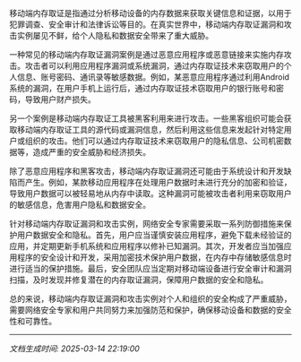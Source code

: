 移动端内存取证是指通过分析移动设备的内存数据来获取关键信息和证据，以用于犯罪调查、安全审计和法律诉讼等目的。在真实世界中，移动端内存取证漏洞和攻击实例屡见不鲜，给个人隐私和数据安全带来了重大威胁。

一种常见的移动端内存取证漏洞案例是通过恶意应用程序或恶意链接来实施内存攻击。攻击者可以利用应用程序漏洞或系统漏洞，通过内存取证技术来窃取用户的个人信息、账号密码、通讯录等敏感数据。例如，某恶意应用程序通过利用Android系统的漏洞，在用户手机上运行后，通过内存取证技术窃取用户的银行账号和密码，导致用户财产损失。

另一个案例是移动端内存取证工具被黑客利用来进行攻击。一些黑客组织可能会获取移动端内存取证工具的源代码或漏洞信息，然后利用这些信息来发起针对特定用户或组织的攻击。他们可以通过内存取证技术来窃取用户的隐私信息、公司机密数据等，造成严重的安全威胁和经济损失。

除了恶意应用程序和黑客攻击，移动端内存取证漏洞还可能由于系统设计和开发缺陷而产生。例如，某款移动应用程序在处理用户数据时未进行充分的加密和验证，导致用户数据可以被轻易地从内存中读取。这种漏洞可能被攻击者利用来窃取用户的敏感信息，危害用户隐私和数据安全。

针对移动端内存取证漏洞和攻击实例，网络安全专家需要采取一系列防御措施来保护用户数据安全和隐私。首先，用户应当谨慎安装应用程序，避免下载未经验证的应用，并定期更新手机系统和应用程序以修补已知漏洞。其次，开发者应当加强应用程序的安全设计和开发，采用加密技术保护用户数据，在内存中存储敏感信息时进行适当的保护措施。最后，安全团队应当定期对移动端设备进行安全审计和漏洞扫描，及时发现并修复潜在的内存取证漏洞，保障用户数据的安全和隐私。

总的来说，移动端内存取证漏洞和攻击实例对个人和组织的安全构成了严重威胁，需要网络安全专家和用户共同努力来加强防范和保护，确保移动设备和数据的安全性和可靠性。

---

*文档生成时间: 2025-03-14 22:19:00*

